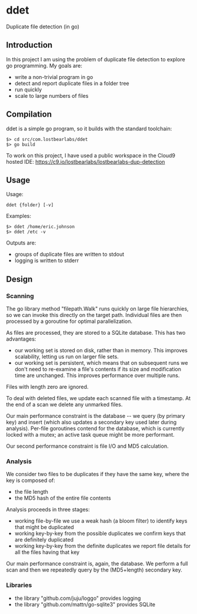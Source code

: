 # ddet
Duplicate file detection (in go)

## Introduction

In this project I am using the problem of duplicate file detection to explore go programming.  My goals are:
* write a non-trivial program in go
* detect and report duplicate files in a folder tree
* run quickly
* scale to large numbers of files


## Compilation

ddet is a simple go program, so it builds with the standard toolchain:

    $> cd src/com.lostbearlabs/ddet
    $> go build

To work on this project, I have used a public workspace in the Cloud9 hosted IDE:  https://c9.io/lostbearlabs/lostbearlabs-dup-detection

## Usage

Usage:

    ddet {folder} [-v]

Examples:

    $> ddet /home/eric.johnson
    $> ddet /etc -v
    
Outputs are:
* groups of duplicate files are written to stdout
* logging is written to stderr


## Design


### Scanning

The go library method "filepath.Walk" runs quickly on large file hierarchies, so we can invoke this directly on the target path.  Individual files are then processed by a goroutine for optimal parallelization.

As files are processed, they are stored to a SQLite database.  This has two advantages:

* our working set is stored on disk, rather than in memory.  This improves scalability, letting us run on larger file sets.
* our working set is persistent, which means that on subsequent runs we don't need to re-examine a file's contents if its size and modification time are unchanged.  This improves performance over multiple runs.

Files with length zero are ignored.

To deal with deleted files, we update each scanned file with a timestamp.  At the end of a scan we delete any unmarked files.

Our main performance constraint is the database -- we query (by primary key) and insert (which also updates a secondary key used later during analysis).  Per-file goroutines contend for the database, which is currently locked with a mutex;  an active task queue might be more performant.

Our second performance constraint is file I/O and MD5 calculation.

### Analysis


We consider two files to be duplicates if they have the same key, where the key is composed of:
* the file length
* the MD5 hash of the entire file contents

Analysis proceeds in three stages:
* working file-by-file we use a weak hash (a bloom filter) to identify keys that might be duplicated
* working key-by-key from the possible duplicates we confirm keys that are definitely duplicated
* working key-by-key from the definite duplicates we report file details for all the files having that key

Our main performance constraint is, again, the database.  We perform a full scan and then we repeatedly query by the (MD5+length) secondary key.


### Libraries

* the library "github.com/juju/loggo" provides logging
* the library "github.com/mattn/go-sqlite3" provides SQLite

